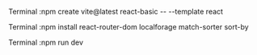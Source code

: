 Terminal :npm create vite@latest react-basic -- --template react

Terminal :npm install react-router-dom localforage match-sorter sort-by

Terminal :npm run dev